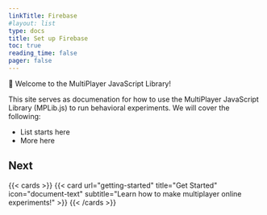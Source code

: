 ```yaml
---
linkTitle: Firebase
#layout: list
type: docs
title: Set up Firebase
toc: true
reading_time: false
pager: false
---
```


👋 Welcome to the MultiPlayer JavaScript Library!

<!--more-->

This site serves as documenation for how to use the MultiPlayer JavaScript Library (MPLib.js) to run behavioral experiments. We will cover the following:
- List starts here
- More here

## Next

{{< cards >}}
  {{< card url="getting-started" title="Get Started" icon="document-text" subtitle="Learn how to make multiplayer online experiments!" >}}
{{< /cards >}}
